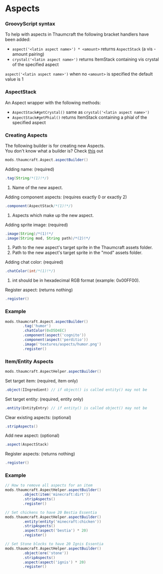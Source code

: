 # Aspects

### GroovyScript syntax

To help with aspects in Thaumcraft the following bracket handlers have been added: <br>

- `aspect('<latin aspect name>') * <amount>` returns `AspectStack` (a vis - amount pairing)
- `crystal('<latin aspect name>')` returns ItemStack containing vis crystal of the specified aspect

`aspect('<latin aspect name>')` when no `<amount>` is specified the default value is 1

### AspectStack

An Aspect wrapper with the following methods: <br>

- `AspectStack#getCrystal()` same as `crystal('<latin aspect name>')`
- `AspectStack#getPhial()` returns ItemStack containing a phial of the specified aspect

### Creating Aspects

The following builder is for creating new Aspects. <br>
You don't know what a builder is? Check [this](https://groovyscript-docs.readthedocs.io/en/latest/groovy/builder/) out

```groovy
mods.thaumcraft.Aspect.aspectBuilder()
```

Adding name: (required)

```groovy
.tag(String/*(1)!*/)
```

1. Name of the new aspect.

Adding component aspects: (requires exactly 0 or exactly 2)

```groovy
.component(AspectStack/*(1)!*/)
```

1. Aspects which make up the new aspect.

Adding sprite image: (required)

```groovy
.image(String)/*(1)!*/
.image(String mod, String path)/*(2)!*/
```

1. Path to the new aspect's target sprite in the Thaumcraft assets folder.
2. Path to the new aspect's target sprite in the "mod" assets folder.

Adding chat color: (required)

```groovy
.chatColor(int/*(1)!*/)
```

1. int should be in hexadecimal RGB format (example: 0x00FF00).

Register aspect: (returns nothing)

```groovy
.register()
```

### Example

```groovy
mods.thaumcraft.Aspect.aspectBuilder()
        .tag('humor')
        .chatColor(0xD5D4EC)
        .component(aspect('cognito'))
        .component(aspect('perditio'))
        .image('textures/aspects/humor.png')
        .register()
```

### Item/Entity Aspects

```groovy
mods.thaumcraft.AspectHelper.aspectBuilder()
```

Set target item: (required, item only)

```groovy
.object(IIngredient) // if object() is called entity() may not be
```

Set target entity: (required, entity only)

```groovy
.entity(EntityEntry) // if entity() is called object() may not be
```

Clear existing aspects: (optional)

```groovy
.stripAspects()
```

Add new aspect: (optional)

```groovy
.aspect(AspectStack)
```

Register aspects: (returns nothing)

```groovy
.register()
```

### Example

```groovy
// How to remove all aspects for an item
mods.thaumcraft.AspectHelper.aspectBuilder()
        .object(item('minecraft:dirt'))
        .stripAspects()
        .register()

// Set chickens to have 20 Bestia Essentia
mods.thaumcraft.AspectHelper.aspectBuilder()
        .entity(entity('minecraft:chicken'))
        .stripAspects()
        .aspect(aspect('bestia') * 20)
        .register()

// Set Stone blocks to have 20 Ignis Essentia
mods.thaumcraft.AspectHelper.aspectBuilder()
        .object(ore('stone'))
        .stripAspects()
        .aspect(aspect('ignis') * 20)
        .register()
```
